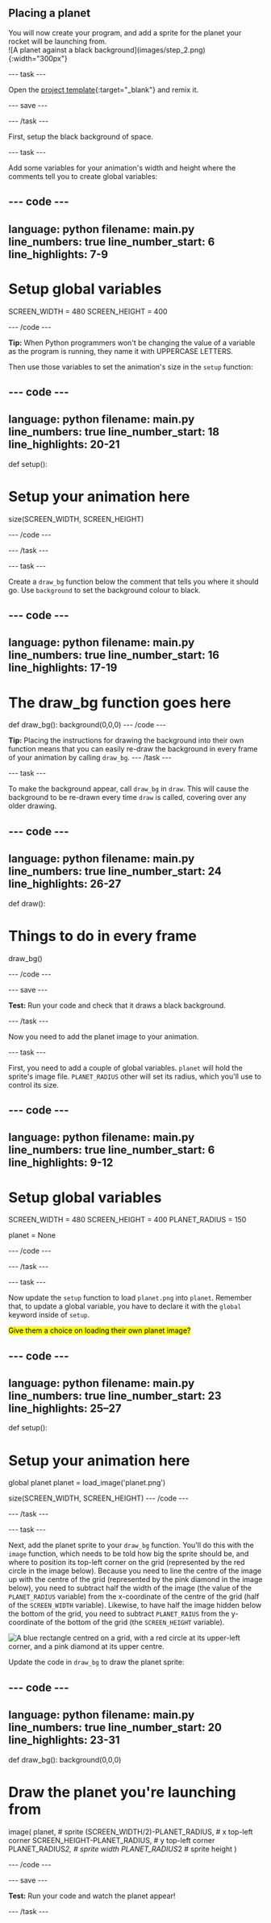 ## Placing a planet

<div style="display: flex; flex-wrap: wrap">
<div style="flex-basis: 200px; flex-grow: 1; margin-right: 15px;">
You will now create your program, and add a sprite for the planet your rocket will be launching from.
</div>
<div>
![A planet against a black background](images/step_2.png){:width="300px"}
</div>
</div>

--- task ---

Open the [project template](https://trinket.io/python/b0f4874ac4){:target="_blank"} and remix it.

--- save ---

--- /task ---

First, setup the black background of space.

--- task ---

Add some variables for your animation's width and height where the comments tell you to create global variables:

--- code ---
---
language: python
filename: main.py
line_numbers: true
line_number_start: 6 
line_highlights: 7-9
---
# Setup global variables 
SCREEN_WIDTH = 480
SCREEN_HEIGHT = 400

--- /code ---

**Tip:** When Python programmers won't be changing the value of a variable as the program is running, they name it with UPPERCASE LETTERS.

Then use those variables to set the animation's size in the `setup` function:

--- code ---
---
language: python
filename: main.py
line_numbers: true
line_number_start: 18 
line_highlights: 20-21
---
def setup():
  # Setup your animation here
  size(SCREEN_WIDTH, SCREEN_HEIGHT)
  
--- /code ---

--- /task ---

--- task ---

Create a `draw_bg` function below the comment that tells you where it should go. Use `background` to set the background colour to black.

--- code ---
---
language: python
filename: main.py
line_numbers: true
line_number_start: 16 
line_highlights: 17-19
---
# The draw_bg function goes here
def draw_bg():
  background(0,0,0)
--- /code ---

**Tip:** Placing the instructions for drawing the background into their own function means that you can easily re-draw the background in every frame of your animation by calling `draw_bg`.
--- /task ---

--- task ---

To make the background appear, call `draw_bg` in `draw`. This will cause the background to be re-drawn every time `draw` is called, covering over any older drawing.

--- code ---
---
language: python
filename: main.py
line_numbers: true
line_number_start: 24 
line_highlights: 26-27
---
def draw():
  # Things to do in every frame
  draw_bg()
  
--- /code ---

--- save ---

**Test:** Run your code and check that it draws a black background.

--- /task ---

Now you need to add the planet image to your animation.

--- task ---

First, you need to add a couple of global variables. `planet` will hold the sprite's image file. `PLANET_RADIUS` other will set its radius, which you'll use to control its size.

--- code ---
---
language: python
filename: main.py
line_numbers: true
line_number_start: 6 
line_highlights: 9-12
---
# Setup global variables 
SCREEN_WIDTH = 480
SCREEN_HEIGHT = 400
PLANET_RADIUS = 150

planet = None

--- /code ---

--- /task ---

--- task ---

Now update the `setup` function to load `planet.png` into `planet`. Remember that, to update a global variable, you have to declare it with the `global` keyword inside of `setup`.

<mark>Give them a choice on loading their own planet image?</mark>

--- code ---
---
language: python
filename: main.py
line_numbers: true
line_number_start: 23 
line_highlights: 25–27
---
def setup():
  # Setup your animation here
  global planet
  planet = load_image('planet.png')
  
  size(SCREEN_WIDTH, SCREEN_HEIGHT)
--- /code ---

--- /task ---

--- task ---

Next, add the planet sprite to your `draw_bg` function. You'll do this with the `image` function, which needs to be told how big the sprite should be, and where to position its top-left corner on the grid (represented by the red circle in the image below). Because you need to line the centre of the image up with the centre of the grid (represented by the pink diamond in the image below), you need to subtract half the width of the image (the value of the `PLANET_RADIUS` variable) from the x-coordinate of the centre of the grid (half of the `SCREEN_WIDTH` variable). Likewise, to have half the image hidden below the bottom of the grid, you need to subtract `PLANET_RAIUS` from the y-coordinate of the bottom of the grid (the `SCREEN_HEIGHT` variable).

![A blue rectangle centred on a grid, with a red circle at its upper-left corner, and a pink diamond at its upper centre.](images/image_grid.png)

Update the code in `draw_bg` to draw the planet sprite:

--- code ---
---
language: python
filename: main.py
line_numbers: true
line_number_start: 20 
line_highlights: 23-31
---
def draw_bg():
  background(0,0,0)
  
  # Draw the planet you're launching from
  image(
  planet, # sprite
  (SCREEN_WIDTH/2)-PLANET_RADIUS, # x top-left corner
  SCREEN_HEIGHT-PLANET_RADIUS, # y top-left corner
  PLANET_RADIUS*2, # sprite width
  PLANET_RADIUS*2 # sprite height
  )
  
--- /code ---

--- save ---

**Test:** Run your code and watch the planet appear!

--- /task ---